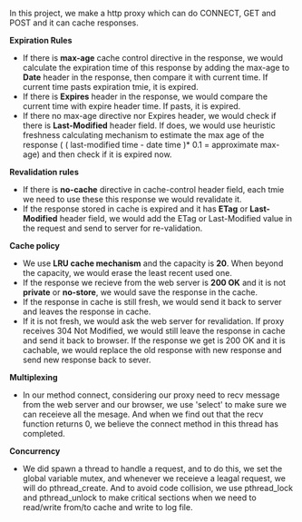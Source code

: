 In this project, we make a http proxy which can do CONNECT, GET and POST and it can cache responses.

**Expiration Rules**

- If there is **max-age** cache control directive in the response, we would calculate the expiration time of this response by adding the max-age to **Date** header in the response, then compare it with current time. If current time pasts expiration tmie, it is expired. 
- If there is **Expires** header in the response, we would compare the current time with expire header time. If pasts, it is expired.
- If there no max-age directive nor Expires header, we would check if there is **Last-Modified** header field. If does, we would use heuristic freshness calculating mechanism to estimate the max age of the response ( ( last-modified time - date time )* 0.1 = approximate max-age) and then check if it is expired now. 

**Revalidation rules**

- If there is **no-cache** directive in cache-control header field, each tmie we need to use these this response we would revalidate it.
- If the response stored in cache is expired and it has **ETag** or **Last-Modified** header field, we would add the ETag or Last-Modified value in the request and send to server for re-validation.

**Cache policy**

- We use **LRU cache mechanism** and the capacity is **20**. When beyond the capacity, we would erase the least recent used one.
- If the response we recieve from the web server is **200 OK** and it is not **private** or **no-store**, we would save the response in the cache.
- If the response in cache is still fresh, we would send it back to server and leaves the response in cache. 
- If it is not fresh, we would ask the web server for revalidation. If proxy receives 304 Not Modified, we would still leave the response in cache and send it back to browser. If the response we get is 200 OK and it is cachable, we would replace the old response with new response and send new response back to sever.        

**Multiplexing**

- In our method connect, considering our proxy need to recv message from the web server and our browser, we use 'select' to make sure we can receieve all the mesage. And when we find out that the recv function returns 0, we believe the connect method in this thread has completed.

**Concurrency**

- We did spawn a thread to handle a request, and to do this, we set the global variable mutex, and whenever we receieve a leagal request, we will do pthread_create. And to avoid code collision, we use pthread_lock and pthread_unlock to make critical sections when we need to read/write from/to cache and write to log file.